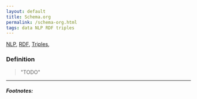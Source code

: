 ```yaml
---
layout: default
title: Schema.org
permalink: /schema-org.html
tags: data NLP RDF triples
---
```


[NLP]({{site.url}}{{site.prod}}/natural-language-processing.html),
[RDF]({{site.url}}{{site.prod}}/rdf-triples.html),
[Triples]({{site.url}}{{site.prod}}/2020-09-15-rdf-triples.html),

### Definition

> "TODO"

<hr />

##### Footnotes: